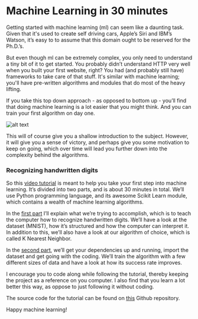 # Machine Learning in 30 minutes
Getting started with machine learning (ml) can seem like a daunting task. Given that it's used to create self driving cars, Apple’s Siri and IBM’s Watson, it’s easy to to assume that this domain ought to be reserved for the Ph.D.’s.

But even though ml can be extremely complex, you only need to understand a tiny bit of it to get started. You probably didn’t understand HTTP very well when you built your first website, right? You had (and probably still have) frameworks to take care of that stuff. It's similar with machine learning; you'll have pre-written algorithms and modules that do most of the heavy lifting.

If you take this top down approach - as opposed to bottom up - you’ll find that doing machine learning is a lot easier that you might think. And you can train your first algorithm on day one.

![alt text](/images/code.png)

This will of course give you a shallow introduction to the subject. However, it will give you a sense of victory, and perhaps give you some motivation to keep on going, which over time will lead you further down into the complexity behind the algorithms.

### Recognizing handwritten digits

So this [video tutorial](https://vimeo.com/128311179) is meant to help you take your first step into machine learning. It’s divided into two parts, and is about 30 minutes in total. We’ll use Python programming language, and its awesome Scikit Learn module, which contains a wealth of machine learning algorithms.

In the [first part](https://vimeo.com/128311179) I’ll explain what we’re trying to accomplish, which is to teach the computer how to recognize handwritten digits. We’ll have a look at the dataset (MNIST), how it’s structured and how the computer can interpret it. In addition to this, we’ll also have a look at our algorithm of choice, which is called K Nearest Neighbor.

In the [second part](https://vimeo.com/128293489), we’ll get your dependencies up and running, import the dataset and get going with the coding. We’ll train the algorithm with a few different sizes of data and have a look at how its success rate improves. 

I encourage you to code along while following the tutorial, thereby keeping the project as a reference on you computer. I also find that you learn a lot better this way, as oppose to just following it without coding.

The source code for the tutorial can be found on [this](https://github.com/perborgen/StupidMachine) Github repository.

Happy machine learning!

